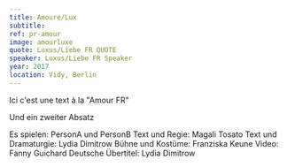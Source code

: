 ```yaml
---
title: Amoure/Lux
subtitle:
ref: pr-amour
image: amourluxe
quote: Luxus/Liebe FR QUOTE
speaker: Luxus/Liebe FR Speaker
year: 2017
location: Vidy, Berlin
---
```


Ici c'est une text à la "Amour FR"

Und ein zweiter Absatz

Es spielen: PersonA und PersonB
Text und Regie: Magali Tosato
Text und Dramaturgie: Lydia Dimitrow
Bühne und Kostüme: Franziska Keune
Video: Fanny Guichard
Deutsche Übertitel: Lydia Dimitrow
